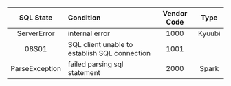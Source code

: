 |SQL State|Condition|Vendor Code|Type|
|:---:|:---|:---:|:---:|
|ServerError| internal error | 1000 | Kyuubi |
|08S01|SQL client unable to establish SQL connection | 1001| |
|ParseException|failed parsing sql statement|2000|Spark|
